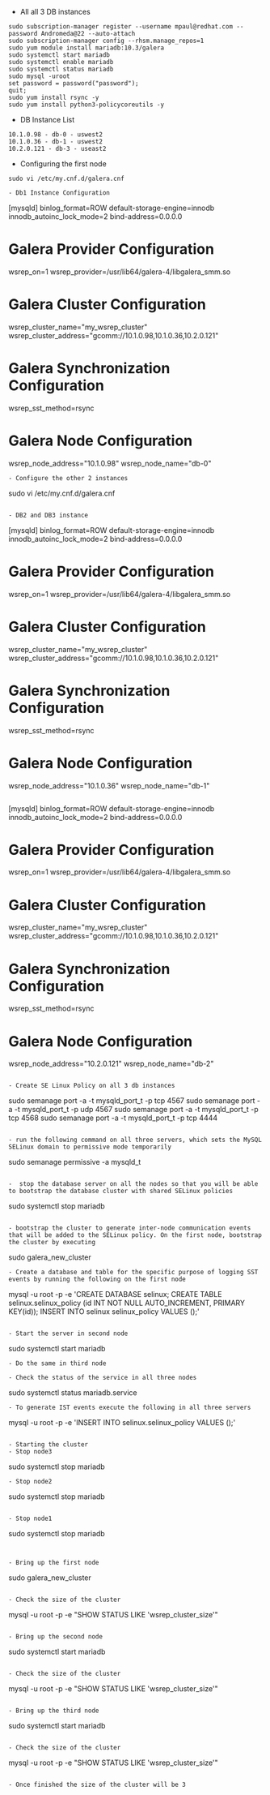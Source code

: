 - All all 3 DB instances
```
sudo subscription-manager register --username mpaul@redhat.com --password Andromeda@22 --auto-attach
sudo subscription-manager config --rhsm.manage_repos=1
sudo yum module install mariadb:10.3/galera
sudo systemctl start mariadb
sudo systemctl enable mariadb
sudo systemctl status mariadb
sudo mysql -uroot
set password = password("password");
quit;
sudo yum install rsync -y
sudo yum install python3-policycoreutils -y
```

- DB Instance List
```
10.1.0.98 - db-0 - uswest2
10.1.0.36 - db-1 - uswest2
10.2.0.121 - db-3 - useast2
```


- Configuring the first node
```
sudo vi /etc/my.cnf.d/galera.cnf
```

```
- Db1 Instance Configuration
```
[mysqld]
binlog_format=ROW
default-storage-engine=innodb
innodb_autoinc_lock_mode=2
bind-address=0.0.0.0

# Galera Provider Configuration
wsrep_on=1 
wsrep_provider=/usr/lib64/galera-4/libgalera_smm.so

# Galera Cluster Configuration
wsrep_cluster_name="my_wsrep_cluster"
wsrep_cluster_address="gcomm://10.1.0.98,10.1.0.36,10.2.0.121"

# Galera Synchronization Configuration
wsrep_sst_method=rsync

# Galera Node Configuration
wsrep_node_address="10.1.0.98"
wsrep_node_name="db-0"
```
- Configure the other 2 instances
```
sudo vi /etc/my.cnf.d/galera.cnf
```

- DB2 and DB3 instance
```
[mysqld]
binlog_format=ROW
default-storage-engine=innodb
innodb_autoinc_lock_mode=2
bind-address=0.0.0.0

# Galera Provider Configuration
wsrep_on=1 
wsrep_provider=/usr/lib64/galera-4/libgalera_smm.so

# Galera Cluster Configuration
wsrep_cluster_name="my_wsrep_cluster"
wsrep_cluster_address="gcomm://10.1.0.98,10.1.0.36,10.2.0.121"

# Galera Synchronization Configuration
wsrep_sst_method=rsync

# Galera Node Configuration
wsrep_node_address="10.1.0.36"
wsrep_node_name="db-1"

```

```
[mysqld]
binlog_format=ROW
default-storage-engine=innodb
innodb_autoinc_lock_mode=2
bind-address=0.0.0.0

# Galera Provider Configuration
wsrep_on=1 
wsrep_provider=/usr/lib64/galera-4/libgalera_smm.so

# Galera Cluster Configuration
wsrep_cluster_name="my_wsrep_cluster"
wsrep_cluster_address="gcomm://10.1.0.98,10.1.0.36,10.2.0.121"

# Galera Synchronization Configuration
wsrep_sst_method=rsync

# Galera Node Configuration
wsrep_node_address="10.2.0.121"
wsrep_node_name="db-2"
```

- Create SE Linux Policy on all 3 db instances
```
sudo semanage port -a -t mysqld_port_t -p tcp 4567
sudo semanage port -a -t mysqld_port_t -p udp 4567
sudo semanage port -a -t mysqld_port_t -p tcp 4568
sudo semanage port -a -t mysqld_port_t -p tcp 4444
```

- run the following command on all three servers, which sets the MySQL SELinux domain to permissive mode temporarily
```
sudo semanage permissive -a mysqld_t
```

-  stop the database server on all the nodes so that you will be able to bootstrap the database cluster with shared SELinux policies
```
sudo systemctl stop mariadb
```

- bootstrap the cluster to generate inter-node communication events that will be added to the SELinux policy. On the first node, bootstrap the cluster by executing

```
sudo galera_new_cluster
```
- Create a database and table for the specific purpose of logging SST events by running the following on the first node
```
mysql -u root -p -e 'CREATE DATABASE selinux; CREATE TABLE selinux.selinux_policy (id INT NOT NULL AUTO_INCREMENT, PRIMARY KEY(id)); INSERT INTO selinux selinux_policy VALUES ();'
```

- Start the server in second node
```
sudo systemctl start mariadb
```
- Do the same in third node

- Check the status of the service in all three nodes
```
sudo systemctl status mariadb.service
```
- To generate IST events execute the following in all three servers
```
mysql -u root -p -e 'INSERT INTO selinux.selinux_policy VALUES ();'
```

- Starting the cluster
- Stop node3
```
sudo systemctl stop mariadb
```
- Stop node2
```
sudo systemctl stop mariadb
```

- Stop node1
```
sudo systemctl stop mariadb
```


- Bring up the first node
```
sudo galera_new_cluster
```

- Check the size of the cluster
```
mysql -u root -p -e "SHOW STATUS LIKE 'wsrep_cluster_size'"
```

- Bring up the second node
```
sudo systemctl start mariadb
```

- Check the size of the cluster
```
mysql -u root -p -e "SHOW STATUS LIKE 'wsrep_cluster_size'"
```

- Bring up the third node
```
sudo systemctl start mariadb
```

- Check the size of the cluster
```
mysql -u root -p -e "SHOW STATUS LIKE 'wsrep_cluster_size'"
```

- Once finished the size of the cluster will be 3
